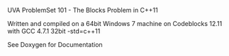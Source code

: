 UVA ProblemSet 101 - The Blocks Problem in C++11

Written and compiled on a 64bit Windows 7 machine on Codeblocks 12.11 with GCC 4.7.1 32bit -std=c++11


See Doxygen for Documentation